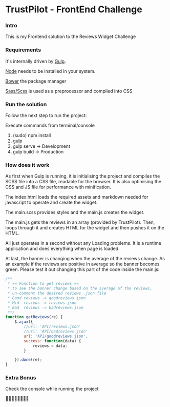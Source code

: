 # TrustPilot - FrontEnd Challenge
### Intro
This is my Frontend solution to the Reviews Widget Challenge

### Requirements

It's internally driven by [Gulp](http://gulpjs.com).

[Node](https://nodejs.org) needs to be installed in your system.

[Bower](https://bower.io/) the package manager

[Sass/Scss](http://sass-lang.com/) is used as a preprocessor and compiled into CSS  


### Run the solution
Follow the next step to run the project:

Execute commands from terminal/console

1. (sudo) npm install
2. gulp 
3. gulp serve     -> Development
4. gulp build     -> Production


### How does it work
As first when Gulp is running, it is initialising the project and compiles the SCSS file into a CSS file, readable for the browser. It is also optimising the CSS and JS file for performance with minification.

The index.html loads the required assets and markdown needed for javascript to operate and create the widget. 

The main.scss provides styles and the main.js creates the widget. 

The main.js gets the reviews in an array (provided by TrustPilot). Then, loops through it and creates HTML for the widget and then pushes it on the HTML. 

All just operates in a second without any Loading problems. It is a runtime application and does everything when page is loaded.

At last, the banner is changing when the average of the reviews change. As an example if the reviews are positive in average so the banner becomes green.
Please test it out changing this part of the code inside the main.js:

```javascript
/**
 * == Function to get reviews ==
 * to see the banner change based on the average of the reviews,
 * un-comment the desired reviews .json file
 * Good reviews -> goodreviews.json
 * Mid  reviews -> reviews.json
 * Bad  reviews -> badreviews.json
 **/
function getReviews(re) {
    $.ajax({
        //url: 'API/reviews.json'
        //url: 'API/badreviews.json'
        url: 'API/goodreviews.json',
        success: function(data) {
            reviews = data;
        }

    }).done(re);
}
```

### Extra Bonus
Check the console while running the project

&#128007;&#128007;&#128007;&#128007;&#128048;&#128048;&#128048;&#128048;
 
